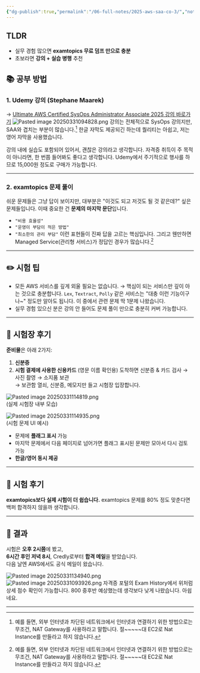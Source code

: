 ```yaml
---
{"dg-publish":true,"permalink":"/06-full-notes/2025-aws-saa-co-3/","noteIcon":""}
---
```


## TLDR
- 실무 경험 많으면 **examtopics 무료 덤프 만으로 충분**
- 초보라면 **강의 + 실습 병행** 추천
## 📚 공부 방법

### 1. Udemy 강의 (Stephane Maarek)
→ [Ultimate AWS Certified SysOps Administrator Associate 2025 강의 바로가기](https://www.udemy.com/course/ultimate-aws-certified-sysops-administrator-associate/)
![Pasted image 20250331094828.png](/img/user/image/Pasted%20image%2020250331094828.png)
강의는 전체적으로 SysOps 강의지만, SAA와 겹치는 부분이 많습니다.[^2]
한글 자막도 제공되긴 하는데 퀄리티는 아쉽고, 저는 영어 자막을 사용했습니다.

강의 내에 실습도 포함되어 있어서, 괜찮은 강의라고 생각합니다.
자격증 취득이 주 목적이 아니라면, 한 번쯤 들어봐도 좋다고 생각합니다. 
Udemy에서 주기적으로 행사를 하므로 15,000원 정도로 구매가 가능합니다.

---
### 2. examtopics 문제 풀이
쉬운 문제들은 그냥 답이 보이지만, 대부분은 "이것도 되고 저것도 될 것 같은데?" 싶은 문제들입니다.
이때 중요한 건 **문제의 마지막 문단**입니다.
- `"비용 효율성"`
- `"운영이 부담이 적은 방법"`
- `"최소한의 관리 부담"`
이런 표현들이 진짜 답을 고르는 핵심입니다.
그리고 웬만하면 Managed Service(관리형 서비스)가 정답인 경우가 많습니다.[^2]

---

## ✏️ 시험 팁
- 모든 AWS 서비스를 깊게 외울 필요는 없습니다.
    → 핵심이 되는 서비스만 깊이 아는 것으로 충분합니다. `Lex`, `Textract`, `Polly` 같은 서비스는 "대충 이런 기능이구나~" 정도만 알아도 됩니다. 이 중에서 관련 문제 딱 1문제 나왔습니다.
- 실무 경험 있으신 분은 강의 안 들어도 문제 풀이 만으로 충분히 커버 가능합니다.
---
## 🏢 시험장 후기
**준비물**은 아래 2가지:
1. **신분증**
2. **시험 결제에 사용한 신용카드** (영문 이름 확인용)
도착하면 신분증 & 카드 검사 → 사진 촬영 → 소지품 보관  
→ 보관함 열쇠, 신분증, 메모지만 들고 시험장 입장합니다.

![Pasted image 20250331114819.png](/img/user/image/Pasted%20image%2020250331114819.png)  
(실제 시험장 내부 모습)

![Pasted image 20250331114935.png](/img/user/image/Pasted%20image%2020250331114935.png)  
(시험 문제 UI 예시)
- 문제에 **플래그 표시** 가능
- 마지막 문제에서 다음 페이지로 넘어가면 플래그 표시된 문제만 모아서 다시 검토 가능
- **한글/영어 동시 제공**

---

## 📝 시험 후기
**examtopics보다 실제 시험이 더 쉽습니다.**
examtopics 문제를 80% 정도 맞춘다면 백퍼 합격하지 않을까 생각합니다.

---

## 🎉 결과
시험은 **오후 2시쯤**에 봤고,  
**6시간 후인 저녁 8시**, Credly로부터 **합격 메일**을 받았습니다.  
다음 날엔 AWS에서도 공식 메일이 왔습니다.

![Pasted image 20250331134940.png](/img/user/image/Pasted%20image%2020250331134940.png)  
![Pasted image 20250331093926.png](/img/user/image/Pasted%20image%2020250331093926.png)
자격증 포털의 Exam History에서 위처럼 상세 점수 확인이 가능합니다. 800 중후반 예상했는데 생각보다 낮게 나왔습니다. 아쉽네요.

---
[^1]: SysOps에선 CloudFormation이 나오고, 모니터링과 같은 운영 관련 지식이 더 포함된다.

[^2]: 예를 들면, 외부 인터넷과 차단된 네트워크에서 인터넷과 연결하기 위한 방법으로는 무조건, NAT Gateway를 사용하라고 말합니다. 절\~\~\~\~\~대 EC2로 Nat Instance를 만들라고 하지 않습니다.
